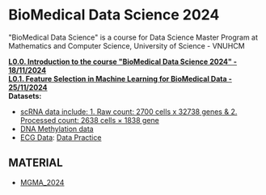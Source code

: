# BioMedical Data Science 2024
"BioMedical Data Science" is a course for Data Science Master Program at Mathematics and Computer Science, University of Science - VNUHCM

[**L0.0. Introduction to the course "BioMedical Data Science 2024" - 18/11/2024**](https://github.com/luuloi/BioMedical_DataScience_2024/tree/main/Lecture_0) \
[**L0.1. Feature Selection in Machine Learning for BioMedical Data - 25/11/2024**](https://github.com/luuloi/BioMedical_DataScience_2024/tree/main/Lecture_0.1) \
**Datasets:**
- [scRNA data include: 1. Raw count: 2700 cells x 32738 genes & 2. Processed count: 2638 cells × 1838 gene](https://drive.google.com/drive/folders/1EuQehUysu9yb4ppVEyuk8RfO_VHGBGRF)
- [DNA Methylation data](https://github.com/luuloi/BioMedical_DataScience_2024/blob/main/Lecture_0/DNA_methylation.rar)
- [ECG Data](https://physionet.org/content/ptb-xl/1.0.1/): [Data Practice](https://drive.google.com/file/d/1TOXzRMsQYiMcGPICi1WJ6vppmQ5xamET/view?usp=sharing)

## MATERIAL
- [MGMA_2024](https://github.com/UeenHuynh/MGMA_2024)
